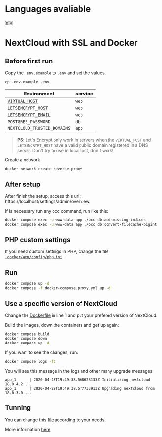 # Languages avaliable
[🇧🇷](docs/README_ptBR.md)
# NextCloud with SSL and Docker

## Before first run

Copy the `.env.example` to `.env` and set the values.

```
cp .env.example .env
```

| Environment | service | 
|-------------|---------|
| [`VIRTUAL_HOST`](https://github.com/nginx-proxy/nginx-proxy#usage) | `web` |
| [`LETSENCRYPT_HOST`](https://github.com/nginx-proxy/docker-letsencrypt-nginx-proxy-companion/blob/master/docs/Basic-usage.md#step-3---proxyed-containers) | `web` |
| [`LETSENCRYPT_EMAIL`](https://github.com/nginx-proxy/docker-letsencrypt-nginx-proxy-companion/blob/master/docs/Let's-Encrypt-and-ACME.md#contact-address) | `web` |
| `POSTGRES_PASSWORD` | `db` |
| `NEXTCLOUD_TRUSTED_DOMAINS` | `app` |


> **PS**: Let's Encrypt only work in servers when the `VIRTUAL_HOST` and `LETSENCRYPT_HOST` have a valid public domain registered in a DNS server. Don't try to use in localhost, don't work!

Create a network 

```bash
docker network create reverse-proxy
```

## After setup

After finish the setup, access this url: https://localhost/settings/admin/overview.

If is necessary run any occ command, run like this:

```bash
docker compose exec -u www-data app ./occ db:add-missing-indices
docker compose exec -u www-data app ./occ db:convert-filecache-bigint
```

## PHP custom settings

If you need custom settings in PHP, change the file [`.docker/app/config/php.ini`](/.docker/app/config/php.ini).

## Run

```bash
docker compose up -d
docker compose -f docker-compose.proxy.yml up -d
```
## Use a specific version of NextCloud

Change the [Dockerfile](/.docker/app/Dockerfile#L1) in line 1 and put your prefered version of NextCloud.

Build the images, down the containers and get up again:

```bash
docker compose build
docker compose down
docker compose up -d
```

If you want to see the changes, run:
```bash
docker compose logs -ft
```
You will see this message in the logs and other many upgrade messages:

```
app_1      | 2020-04-28T19:49:38.568623133Z Initializing nextcloud 18.0.4.2 ...
app_1      | 2020-04-28T19:49:38.577733913Z Upgrading nextcloud from 18.0.3.0 ...
```

## Tunning

You can change this [file](/volumes/php/pm.ini) according to your needs.

More information [here](https://docs.nextcloud.com/server/26/admin_manual/installation/server_tuning.html#tune-php-fpm)


